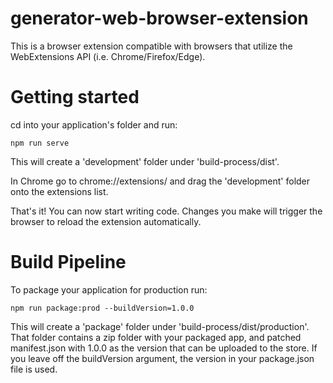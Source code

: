 # generator-web-browser-extension

This is a browser extension compatible with browsers that utilize the WebExtensions API (i.e. Chrome/Firefox/Edge). 

# Getting started

cd into your application's folder and run:

```
npm run serve
```

This will create a 'development' folder under 'build-process/dist'.

In Chrome go to chrome://extensions/ and drag the 'development' folder onto the extensions list.

That's it! You can now start writing code. Changes you make will trigger the browser to reload the extension automatically.

# Build Pipeline

To package your application for production run:

```
npm run package:prod --buildVersion=1.0.0
```

This will create a 'package' folder under 'build-process/dist/production'. That folder contains a zip folder with your packaged app, and patched manifest.json with 1.0.0 as the version that can be uploaded to the store. If you leave off the buildVersion argument, the version in your package.json file is used.